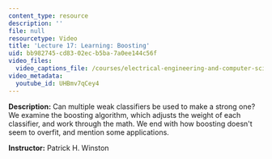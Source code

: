 ```yaml
---
content_type: resource
description: ''
file: null
resourcetype: Video
title: 'Lecture 17: Learning: Boosting'
uid: bb982745-cd83-02ec-b5ba-7a0ee144c56f
video_files:
  video_captions_file: /courses/electrical-engineering-and-computer-science/6-034-artificial-intelligence-fall-2010/lecture-videos/lecture-17-learning-boosting/UHBmv7qCey4.vtt
video_metadata:
  youtube_id: UHBmv7qCey4
---
```


**Description:** Can multiple weak classifiers be used to make a strong one? We examine the boosting algorithm, which adjusts the weight of each classifier, and work through the math. We end with how boosting doesn't seem to overfit, and mention some applications.

**Instructor:** Patrick H. Winston